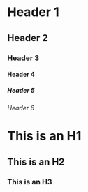 # Header 1

## Header 2

### Header 3

#### Header 4

##### Header 5

###### Header 6

# This is an H1 #

## This is an H2 ##

### This is an H3 ######